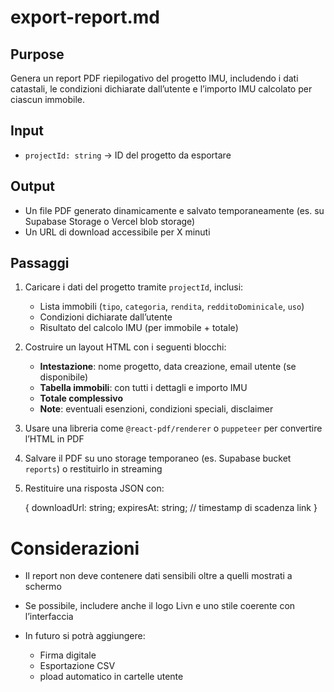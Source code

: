 # export-report.md

## Purpose
Genera un report PDF riepilogativo del progetto IMU, includendo i dati catastali, le condizioni dichiarate dall’utente e l’importo IMU calcolato per ciascun immobile.

## Input
- `projectId: string` → ID del progetto da esportare

## Output
- Un file PDF generato dinamicamente e salvato temporaneamente (es. su Supabase Storage o Vercel blob storage)
- Un URL di download accessibile per X minuti

## Passaggi
1. Caricare i dati del progetto tramite `projectId`, inclusi:
   - Lista immobili (`tipo`, `categoria`, `rendita`, `redditoDominicale`, `uso`)
   - Condizioni dichiarate dall’utente
   - Risultato del calcolo IMU (per immobile + totale)

2. Costruire un layout HTML con i seguenti blocchi:
   - **Intestazione**: nome progetto, data creazione, email utente (se disponibile)
   - **Tabella immobili**: con tutti i dettagli e importo IMU
   - **Totale complessivo**
   - **Note**: eventuali esenzioni, condizioni speciali, disclaimer

3. Usare una libreria come `@react-pdf/renderer` o `puppeteer` per convertire l’HTML in PDF

4. Salvare il PDF su uno storage temporaneo (es. Supabase bucket `reports`) o restituirlo in streaming

5. Restituire una risposta JSON con:
 
   {
     downloadUrl: string;
     expiresAt: string; // timestamp di scadenza link
   }

# Considerazioni

- Il report non deve contenere dati sensibili oltre a quelli mostrati a schermo

- Se possibile, includere anche il logo Livn e uno stile coerente con l’interfaccia

- In futuro si potrà aggiungere:
    - Firma digitale
    - Esportazione CSV
    - pload automatico in cartelle utente
